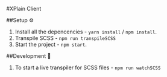 #XPlain Client 

##Setup ⚙️
1. Install all the depencencies - `yarn install` / `npm install`.
2. Transpile SCSS - `npm run transpileSCSS`
3. Start the project - `npm start`.

##Development 🚧

1. To start a live transpiler for SCSS files - `npm run watchSCSS`  
